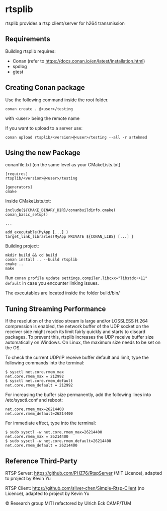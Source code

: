 # rtsplib

rtsplib provides a rtsp client/server for h264 transmission

## Requirements

Building rtsplib requires:

- Conan (refer to https://docs.conan.io/en/latest/installation.html)
- spdlog
- gtest

## Creating Conan package

Use the following command inside the root folder.

```
conan create . @<user>/testing

```
with \<user\> being the remote name

If you want to upload to a server use:


```
conan upload rtsplib/<version>@<user>/testing --all -r artekmed

```


## Using the new Package

conanfile.txt (on the same level as your CMakeLists.txt)
```
[requires]
rtsplib/<version>@<user>/testing

[generators]
cmake
```

Inside CMakeLists.txt:
```
include(${CMAKE_BINARY_DIR}/conanbuildinfo.cmake)
conan_basic_setup()

...

add_executable(MyApp [...] )
target_link_libraries(MyApp PRIVATE ${CONAN_LIBS} [...] }

```

Building project:
```
mkdir build && cd build
conan install .. --build rtsplib
cmake ..
make

```

Run ```conan profile update settings.compiler.libcxx="libstdc++11" default``` in case you encounter linking issues.

The executables are located inside the folder build/bin/

## Tuning Streaming Performance

If the resolution of the video stream is large and/or LOSSLESS H.264 compression is enabled, the network buffer of the UDP socket on the receiver side might reach its limit fairly quickly and starts to discard packages.
To prevent this, rtsplib increases the UDP receive buffer size automatically on Windows.
On Linux, the maximum size needs to be set on the OS.

To check the current UDP/IP receive buffer default and limit, type the following commands into the terminal:

```
$ sysctl net.core.rmem_max
net.core.rmem_max = 212992
$ sysctl net.core.rmem_default
net.core.rmem_default = 212992
```

For increasing the buffer size permanently, add the following lines into /etc/sysctl.conf and reboot:

```
net.core.rmem_max=26214400
net.core.rmem_default=26214400
```

For immediate effect, type into the terminal:
```
$ sudo sysctl -w net.core.rmem_max=26214400
net.core.rmem_max = 26214400
$ sudo sysctl -w net.core.rmem_default=26214400
net.core.rmem_default = 26214400
```

## Reference Third-Party

RTSP Server:
https://github.com/PHZ76/RtspServer (MIT Licence), adapted to project by Kevin Yu

RTSP Client:
https://github.com/sliver-chen/Simple-Rtsp-Client (no Licence), adapted to project by Kevin Yu

&copy; Research group MITI
refactored by Ulrich Eck CAMP/TUM
